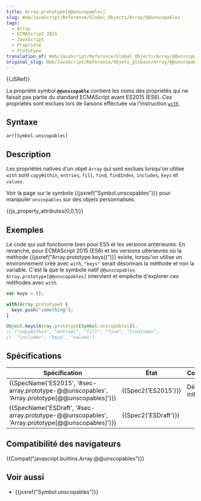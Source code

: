 ```yaml
---
title: Array.prototype[@@unscopables]
slug: Web/JavaScript/Reference/Global_Objects/Array/@@unscopables
tags:
  - Array
  - ECMAScript 2015
  - JavaScript
  - Propriété
  - Prototype
translation_of: Web/JavaScript/Reference/Global_Objects/Array/@@unscopables
original_slug: Web/JavaScript/Reference/Objets_globaux/Array/@@unscopables
---
```

{{JSRef}}

La propriété symbol **`@@unscopable`** contient les noms des propriétés qui ne faisait pas partie du standard ECMAScript avant ES2015 (ES6). Ces propriétés sont exclues lors de liaisons effectuée via l'instruction [`with`](/fr/docs/Web/JavaScript/Reference/Instructions/with).

## Syntaxe

    arr[Symbol.unscopables]

## Description

Les propriétés natives d'un objet `Array` qui sont exclues lorsqu'on utilise `with` sont `copyWithin`, `entries`, `fill`, `find`, `findIndex`, `includes`, `keys` et `values`.

Voir la page sur le symbole {{jsxref("Symbol.unscopables")}} pour manipuler `unscopables` sur des objets personnalisés.

{{js_property_attributes(0,0,1)}}

## Exemples

Le code qui suit fonctionne bien pour ES5 et les versions antérieures. En revanche, pour ECMAScript 2015 (ES6) et les versions ultérieures où la méthode  {{jsxref("Array.prototype.keys()")}} existe, lorsqu'on utilise un environnement créé avec `with`, `"keys"` serait désormais la méthode et non la variable. C'est là que le symbole natif `@@unscopables` `Array.prototype[@@unscopables]` intervient et empêche d'explorer ces méthodes avec `with`.

```js
var keys = [];

with(Array.prototype) {
  keys.push("something");
}

Object.keys(Array.prototype[Symbol.unscopables]);
// ["copyWithin", "entries", "fill", "find", "findIndex",
//  "includes", "keys", "values"]
```

## Spécifications

| Spécification                                                                                                                    | État                         | Commentaires         |
| -------------------------------------------------------------------------------------------------------------------------------- | ---------------------------- | -------------------- |
| {{SpecName('ES2015', '#sec-array.prototype-@@unscopables', 'Array.prototype[@@unscopables]')}}     | {{Spec2('ES2015')}}     | Définition initiale. |
| {{SpecName('ESDraft', '#sec-array.prototype-@@unscopables', 'Array.prototype[@@unscopables]')}} | {{Spec2('ESDraft')}} |                      |

## Compatibilité des navigateurs

{{Compat("javascript.builtins.Array.@@unscopables")}}

## Voir aussi

- {{jsxref("Symbol.unscopables")}}
